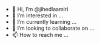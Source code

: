 - 👋 Hi, I’m @jihedlaamiri
- 👀 I’m interested in ...
- 🌱 I’m currently learning ...
- 💞️ I’m looking to collaborate on ...
- 📫 How to reach me ...

<!---
jihedlaamiri/jihedlaamiri is a ✨ special ✨ repository because its `README.md` (this file) appears on your GitHub profile.
You can click the Preview link to take a look at your changes.
--->
